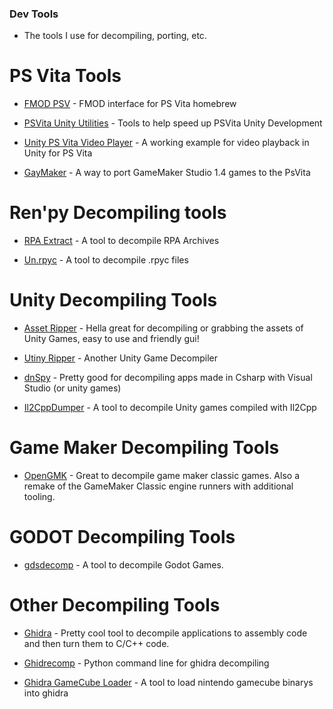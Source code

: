 ### Dev Tools

- The tools I use for decompiling, porting, etc.

# PS Vita Tools

- [FMOD PSV](https://github.com/GrapheneCt/FMOD-PSV) - FMOD interface for PS Vita homebrew

- [PSVita Unity Utilities](https://github.com/GlitcherOG/PSVita-Unity-Utilities) - Tools to help speed up PSVita Unity Development

- [Unity PS Vita Video Player](https://github.com/ParkingLotGames/Unity-PS-Vita-Video-Player) - A working example for video playback in Unity for PS Vita

- [GayMaker](https://github.com/KuromeSan/GayMaker/releases/tag/v1.7.7) - A way to port GameMaker Studio 1.4 games to the PsVita

# Ren'py Decompiling tools

- [RPA Extract](https://github.com/TyDevX/renpy-decomp-tools/raw/main/rpaExtract-OldVersion.exe) - A tool to decompile RPA Archives

- [Un.rpyc](https://github.com/TyDevX/renpy-decomp-tools/raw/main/un.rpyc) - A tool to decompile .rpyc files

# Unity Decompiling Tools

- [Asset Ripper](https://github.com/AssetRipper/AssetRipper/releases/latest) - Hella great for decompiling or grabbing the assets of Unity Games, easy to use and friendly gui!

- [Utiny Ripper](https://github.com/mafaca/UtinyRipper) - Another Unity Game Decompiler

- [dnSpy](https://github.com/dnSpy/dnSpy/releases/tag/v6.1.8) - Pretty good for decompiling apps made in Csharp with Visual Studio (or unity games)

- [Il2CppDumper](https://github.com/Perfare/Il2CppDumper/releases/latest) - A tool to decompile Unity games compiled with Il2Cpp

# Game Maker Decompiling Tools

- [OpenGMK](https://github.com/OpenGMK/OpenGMK/tree/master) - Great to decompile game maker classic games. Also a remake of the GameMaker Classic engine runners with additional tooling.

# GODOT Decompiling Tools

- [gdsdecomp](https://github.com/bruvzg/gdsdecomp/releases/latest) - A tool to decompile Godot Games.

# Other Decompiling Tools

- [Ghidra](https://github.com/NationalSecurityAgency/ghidra/releases/latest) - Pretty cool tool to decompile applications to assembly code and then turn them to C/C++ code.

- [Ghidrecomp](https://github.com/clearbluejar/ghidrecomp/releases/latest) - Python command line for ghidra decompiling

- [Ghidra GameCube Loader](https://github.com/Cuyler36/Ghidra-GameCube-Loader/releases/latest) - A tool to load nintendo gamecube binarys into ghidra
